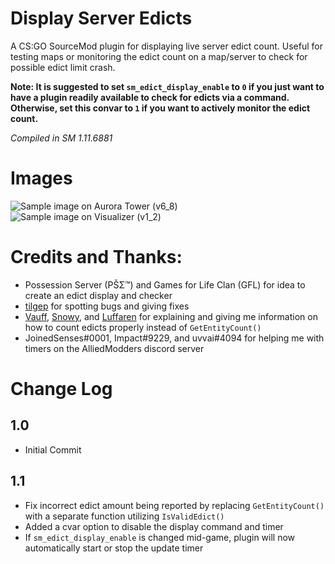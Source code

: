 # Display Server Edicts
A CS:GO SourceMod plugin for displaying live server edict count. Useful for testing maps or monitoring the edict count on a map/server to check for possible edict limit crash.

**Note: It is suggested to set `sm_edict_display_enable` to `0` if you just want to have a plugin readily available to check for edicts via a command. Otherwise, set this convar to `1` if you want to actively monitor the edict count.**

*Compiled in SM 1.11.6881*

# Images
![Sample image on Aurora Tower (v6_8)](https://i.ibb.co/rQjHpqZ/image.png)
![Sample image on Visualizer (v1_2)](https://i.ibb.co/PxWXfg2/image.png)

# Credits and Thanks:
- Possession Server (PŠΣ™) and Games for Life Clan (GFL) for idea to create an edict display and checker
- [tilgep](https://steamcommunity.com/id/tilgep) for spotting bugs and giving fixes
- [Vauff](https://steamcommunity.com/id/Vauff), [Snowy](https://steamcommunity.com/id/SnowyWasHere), and [Luffaren](https://steamcommunity.com/id/LuffarenPer) for explaining and giving me information on how to count edicts properly instead of `GetEntityCount()`
- JoinedSenses#0001, Impact#9229, and uvvai#4094 for helping me with timers on the AlliedModders discord server

# Change Log
## 1.0
- Initial Commit
## 1.1
- Fix incorrect edict amount being reported by replacing `GetEntityCount()` with a separate function utilizing `IsValidEdict()`
- Added a cvar option to disable the display command and timer
- If `sm_edict_display_enable` is changed mid-game, plugin will now automatically start or stop the update timer
